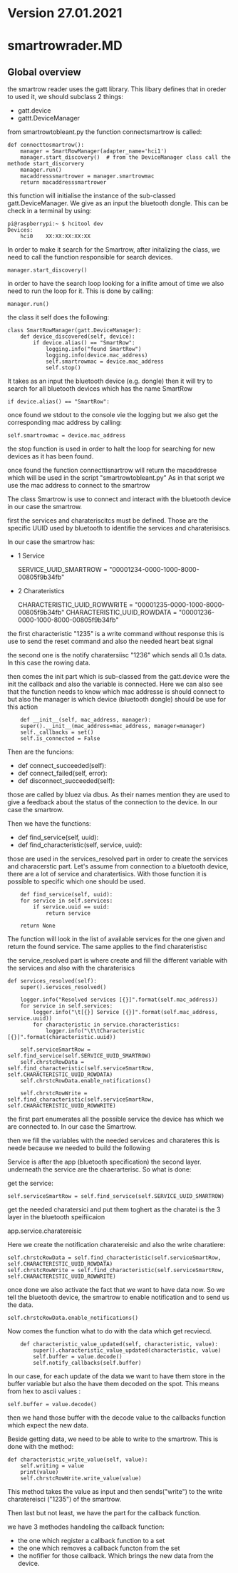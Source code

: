 # Version 27.01.2021

# smartrowrader.MD

## Global overview 

the smartrow reader uses the gatt library. This libary defines that in oreder
to used it, we should subclass 2 things: 

- gatt.device 
- gattt.DeviceManager 

from smartrowtobleant.py the function connectsmartrow is called: 

    def connecttosmartrow():
        manager = SmartRowManager(adapter_name='hci1')
        manager.start_discovery()  # from the DeviceManager class call the methode start_discorvery
        manager.run()
        macaddresssmartrower = manager.smartrowmac
        return macaddresssmartrower

this function will initialise the instance of the sub-classed 
gatt.DeviceManager. We give as an input the bluetooth dongle. 
This can be check in a terminal by using: 

    pi@raspberrypi:~ $ hcitool dev
    Devices:
	    hci0	XX:XX:XX:XX:XX

In order to make it search for the Smartrow, after initalizing 
the class, we need to call the function responsible for search
devices. 

    manager.start_discovery()

in order to have the search loop looking for a inifite amout of time
we also need to run the loop for it. This is done by calling: 

    manager.run()


the class it self does the following: 

    class SmartRowManager(gatt.DeviceManager):
        def device_discovered(self, device):
            if device.alias() == "SmartRow":
                logging.info("found SmartRow")
                logging.info(device.mac_address)
                self.smartrowmac = device.mac_address
                self.stop()

It takes as an input the bluetooth device (e.g. dongle) then 
it will try to search for all bluetooth devices which has the 
name SmartRow 

    if device.alias() == "SmartRow":

once found we stdout to the console vie the logging but we also
get the corresponding mac address by calling:

    self.smartrowmac = device.mac_address

the stop function is used in order to halt the loop for searching 
for new devices as it has been found. 

once found the function connecttisnartrow will return the 
macaddresse which will be used in the script "smartrowtobleant.py"
As in that script we use the mac address to connect to the
smartrow 

The class Smartrow is use to connect and interact with the bluetooth
device in our case the smartrow. 

first the services and charateriscitcs must be defined. Those
are the specific UUID used by bluetooth to identifie the services
and charaterisiscs. 

In our case the smartrow has: 

- 1 Service
  
    
    SERVICE_UUID_SMARTROW = "00001234-0000-1000-8000-00805f9b34fb"

- 2 Charateristics


    CHARACTERISTIC_UUID_ROWWRITE = "00001235-0000-1000-8000-00805f9b34fb"
    CHARACTERISTIC_UUID_ROWDATA = "00001236-0000-1000-8000-00805f9b34fb"

the first characteristic "1235" is a write command without response
this is use to send the reset command and also the needed heart beat
signal 

the second one is the notify charatersiisc "1236" which sends all 0.1s data. In 
this case the rowing data. 

then comes the init part which is sub-classed from the gatt.device were the init
the callback and also the variable is connected. Here we can also see 
that the function needs to know which mac addresse is should connect to 
but also the manager is which device (bluetooth dongle) should be use for this 
action

        def __init__(self, mac_address, manager):
        super().__init__(mac_address=mac_address, manager=manager)
        self._callbacks = set()
        self.is_connected = False

Then are the funcions: 

- def connect_succeeded(self):
- def connect_failed(self, error):
- def disconnect_succeeded(self):

those are called by bluez via dbus. As their names mention they are used to give 
a feedback about the status of the connection to the device. In our case the 
smartrow. 

Then we have the functions: 

- def find_service(self, uuid):
- def find_characteristic(self, service, uuid): 

those are used in the services_resolved part in order to create the services and
characerstic part. Let's assume from connection to a bluetooth device, there are a lot
of service and charatertisics. With those function it is possible to specific 
which one should be used. 

        def find_service(self, uuid):
        for service in self.services:
            if service.uuid == uuid:
                return service

        return None

The function will look in the list of available services for the one given and 
return the found service. The same applies to the find charateristisc 

the service_resolved part is where create and fill the different variable with 
the services and also with the charaterisics 

    def services_resolved(self):
        super().services_resolved()

        logger.info("Resolved services [{}]".format(self.mac_address))
        for service in self.services:
            logger.info("\t[{}] Service [{}]".format(self.mac_address, service.uuid))
            for characteristic in service.characteristics:
                logger.info("\t\tCharacteristic [{}]".format(characteristic.uuid))

        self.serviceSmartRow = self.find_service(self.SERVICE_UUID_SMARTROW)
        self.chrstcRowData = self.find_characteristic(self.serviceSmartRow, self.CHARACTERISTIC_UUID_ROWDATA)
        self.chrstcRowData.enable_notifications()

        self.chrstcRowWrite = self.find_characteristic(self.serviceSmartRow, self.CHARACTERISTIC_UUID_ROWWRITE)


the first part enumerates all the possible service the device has which we 
are connected to. In our case the Smartrow. 

then we fill the variables with the needed services and charateres 
this is neede because we needed to build the following 

Service is after the app (bluetooth specification) the second layer. 
underneath the service are the chaerarterisc. So what is done: 

get the service: 

    self.serviceSmartRow = self.find_service(self.SERVICE_UUID_SMARTROW) 

get the needed charatersici and put them toghert as the charatei is the 3 layer 
in the bluetooth speifiicaion

app.service.charatereisic 

Here we create the notification charatereisic and also the write charatiere: 

    self.chrstcRowData = self.find_characteristic(self.serviceSmartRow, self.CHARACTERISTIC_UUID_ROWDATA)
    self.chrstcRowWrite = self.find_characteristic(self.serviceSmartRow, self.CHARACTERISTIC_UUID_ROWWRITE)

once done we also activate the fact that we want to have data now. So we tell the bluetooth device, the smartrow 
to enable notification and to send us the data. 

    self.chrstcRowData.enable_notifications()

Now comes the function what to do with the data which get recviecd. 

        def characteristic_value_updated(self, characteristic, value):
            super().characteristic_value_updated(characteristic, value)
            self.buffer = value.decode()
            self.notify_callbacks(self.buffer)

In our case, for each update of the data we want to have them store in the buffer variable but 
also the have them decoded on the spot. This means from hex to ascii values : 

    self.buffer = value.decode() 

then we hand those buffer with the decode value to the callbacks function which expect the new data. 

Beside getting data, we need to be able to write to the smartrow. This is done with the method: 

    def characteristic_write_value(self, value):
        self.writing = value
        print(value)
        self.chrstcRowWrite.write_value(value)

This method takes the value as input and then sends("write") to the write charatereisci ("1235") of the smartrow. 

Then last but not least, we have the part for the callback function. 

we have 3 methodes handeling the callback function: 

- the one which register a callback function to a set 
- the one which removes a callback functon from the set 
- the nofifier for those callback. Which brings the new data from the device. 







